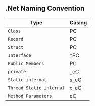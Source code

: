 ## .Net Naming Convention


|Type|Casing|
|-|-|
| `Class`   | PC|
|`Record`|   PC |
|`Struct`  | PC|
| `Interface`   | `I`PC|
|`Public Members`|  PC|
|`private`|`_`cC|
|`Static internal`|`s_`cC|
|`Thread Static internal`|`t_`cC|
|`Method Parameters`|cC|